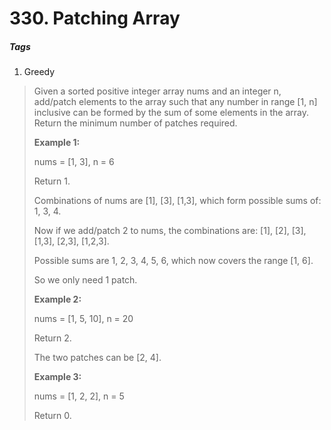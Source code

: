 # 330. Patching Array
##### Tags
1. Greedy

>Given a sorted positive integer array nums and an integer n, add/patch elements to the array such that any number in range [1, n] inclusive can be formed by the sum of some elements in the array. Return the minimum number of patches required.
>
><strong>Example 1:</strong>
>
>nums = [1, 3], n = 6
>
>Return 1.
>
>Combinations of nums are [1], [3], [1,3], which form possible sums of: 1, 3, 4.
>
>Now if we add/patch 2 to nums, the combinations are: [1], [2], [3], [1,3], [2,3], [1,2,3].
>
>Possible sums are 1, 2, 3, 4, 5, 6, which now covers the range [1, 6].
>
>So we only need 1 patch.
>
><strong>Example 2:</strong>
>
>nums = [1, 5, 10], n = 20
>
>Return 2.
>
>The two patches can be [2, 4].
>
><strong>Example 3:</strong>
>
>nums = [1, 2, 2], n = 5
>
>Return 0.